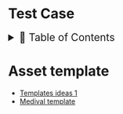 # Test Case

<details>
<summary style="font-size:150%">
  📖 Table of Contents
</summary>

</details>

# Asset template

- [Templates ideas 1](https://quixel.com/megascans/collections)
- [Medival template](https://quixel.com/megascans/home?environment=medieval)
